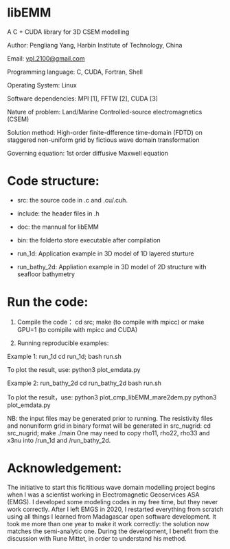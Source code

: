 # libEMM
A C + CUDA library for 3D CSEM modelling

Author: Pengliang Yang, Harbin Institute of Technology, China

Email: ypl.2100@gmail.com


Programming language: C, CUDA, Fortran, Shell

Operating System: Linux

Software dependencies: MPI [1], FFTW [2], CUDA [3]

Nature of problem: Land/Marine Controlled-source electromagnetics (CSEM)

Solution method: High-order finite-dfference time-domain (FDTD) on staggered non-uniform grid by fictious wave domain transformation

Governing equation: 1st order diffusive Maxwell equation

Code structure:
===============

* src: the source code in .c and .cu/.cuh.

* include: the header files in .h

* doc: the mannual for libEMM

* bin: the folderto store executable after compilation

* run_1d: Application example in 3D model of 1D layered sturture

* run_bathy_2d: Appliation example in 3D model of 2D structure with seafloor bathymetry

Run the code:
=============

1. Compile the code：
cd src;
make (to compile with mpicc)
or
make GPU=1 (to comipile with mpicc and CUDA)

2. Running reproducible examples:

Example 1: run_1d
cd run_1d;
bash run.sh


To plot the result, use:
python3 plot_emdata.py

Example 2: run_bathy_2d
cd run_bathy_2d
bash run.sh


To plot the result，use:
python3 plot_cmp_libEMM_mare2dem.py
python3 plot_emdata.py

NB: the input files may be generated prior to running. The resistivity files and nonuniform grid in binary format will be generated in src_nugrid:
cd src_nugrid;
make
./main
One may need to copy rho11, rho22, rho33 and x3nu into /run_1d and /run_bathy_2d.



Acknowledgement:
================
The initiative to start this ficititious wave domain modelling project begins when I was a scientist working in Electromagnetic Geoservices ASA (EMGS). I developed some modeling codes in my free time, but they never work correctly.  After I left EMGS in 2020, I restarted everything from scratch using all things I learned from Madagascar open software development. It took me more than one year to make it work correctly: the solution now matches the semi-analytic one. During the development, I benefit from the discussion with Rune Mittet, in order to understand his method.
